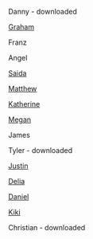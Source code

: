 Danny - downloaded

[Graham](https://editor.p5js.org/grachor9823@gmail.com/present/o7NBfCbcG)

Franz

Angel

[Saida](https://editor.p5js.org/saida.blair/embed/g93Pgj7hV)

[Matthew](https://editor.p5js.org/carvosfire13/present/RlfX81Pyo)

[Katherine](https://editor.p5js.org/KatherineMM99/sketches/Gza4Aq5EB)

[Megan](https://editor.p5js.org/megan.ciarleglio/sketches/3SNZpAQoL)

James

Tyler - downloaded

[Justin](https://editor.p5js.org/Jquiggles1/present/gJsRXbnmF)

[Delia](https://editor.p5js.org/delia28/present/Iecg7nxlB)

[Daniel](https://editor.p5js.org/daniel.mcdonough/present/qyXvhBFXV)

[Kiki](https://editor.p5js.org/k.whiteholmes/sketches/dzzi-cSGc)

Christian - downloaded
